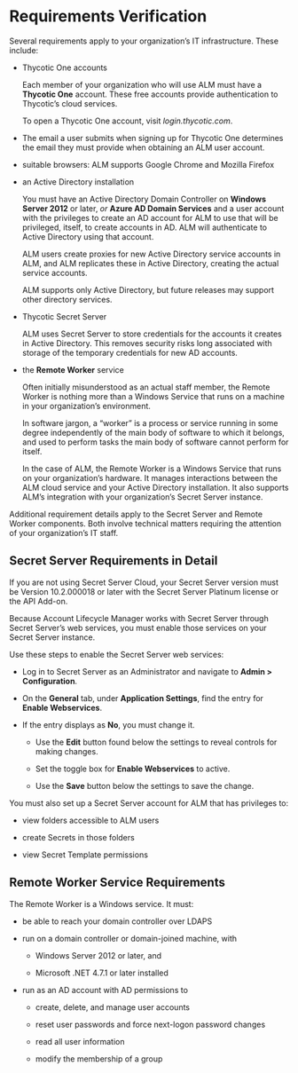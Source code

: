 ﻿[title]: # (Requirements Verification)
[tags]: # (Account Lifecycle Manager,ALM,)
[priority]: # (5200)

# Requirements Verification

Several requirements apply to your organization’s IT infrastructure. These include:

* Thycotic One accounts

  Each member of your organization who will use ALM must have a **Thycotic One** account. These free accounts provide authentication to Thycotic’s cloud services.

  To open a Thycotic One account, visit *login.thycotic.com*.

* The email a user submits when signing up for Thycotic One determines the email they must provide when obtaining an ALM user account.

* suitable browsers: ALM supports Google Chrome and Mozilla Firefox

* an Active Directory installation

  You must have an Active Directory Domain Controller on **Windows Server 2012** or later, *or* **Azure AD Domain Services** and a user account with the privileges to create an AD account for ALM to use that will be privileged, itself, to create accounts in AD. ALM will authenticate to Active Directory using that account.

  ALM users create proxies for new Active Directory service accounts in ALM, and ALM replicates these in Active Directory, creating the actual service accounts.

  ALM supports only Active Directory, but future releases may support other directory services.

* Thycotic Secret Server

  ALM uses Secret Server to store credentials for the accounts it creates in Active Directory. This removes security risks long associated with storage of the temporary credentials for new AD accounts.

* the **Remote Worker** service

  Often initially misunderstood as an actual staff member, the Remote Worker is nothing more than a Windows Service that runs on a machine in your organization’s environment.

  In software jargon, a “worker” is a process or service running in some degree independently of the main body of software to which it belongs, and used to perform tasks the main body of software cannot perform for itself.

  In the case of ALM, the Remote Worker is a Windows Service that runs on your organization’s hardware. It manages interactions between the ALM cloud service and your Active Directory installation. It also supports ALM’s integration with your organization’s Secret Server instance.

Additional requirement details apply to the Secret Server and Remote Worker components. Both involve technical matters requiring the attention of your organization’s IT staff.

## Secret Server Requirements in Detail

If you are not using Secret Server Cloud, your Secret Server version must be Version 10.2.000018 or later with the Secret Server Platinum license or the API Add-on.

Because Account Lifecycle Manager works with Secret Server through Secret Server’s web services, you must enable those services on your Secret Server instance.

Use these steps to enable the Secret Server web services:

* Log in to Secret Server as an Administrator and navigate to **Admin \> Configuration**.

* On the **General** tab, under **Application Settings**, find the entry for **Enable Webservices**.

* If the entry displays as **No**, you must change it.

  * Use the **Edit** button found below the settings to reveal controls for making changes.

  * Set the toggle box for **Enable Webservices** to active.

  * Use the **Save** button below the settings to save the change.

You must also set up a Secret Server account for ALM that has privileges to:

* view folders accessible to ALM users

* create Secrets in those folders

* view Secret Template permissions

## Remote Worker Service Requirements

The Remote Worker is a Windows service. It must:

* be able to reach your domain controller over LDAPS

* run on a domain controller or domain-joined machine, with

  * Windows Server 2012 or later, and

  * Microsoft .NET 4.7.1 or later installed

* run as an AD account with AD permissions to

  * create, delete, and manage user accounts

  * reset user passwords and force next-logon password changes

  * read all user information

  * modify the membership of a group

  

  

